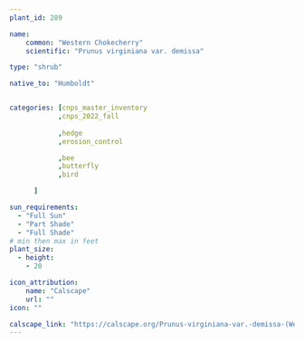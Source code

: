 ```yaml
---
plant_id: 289

name: 
    common: "Western Chokecherry"   
    scientific: "Prunus virginiana var. demissa" 

type: "shrub"

native_to: "Humboldt"


categories: [cnps_master_inventory
            ,cnps_2022_fall
            
            ,hedge
            ,erosion_control

            ,bee
            ,butterfly
            ,bird

      ]

sun_requirements:
  - "Full Sun"
  - "Part Shade"
  - "Full Shade"
# min then max in feet
plant_size:
  - height: 
    - 20

icon_attribution: 
    name: "Calscape"
    url: ""
icon: ""

calscape_link: "https://calscape.org/Prunus-virginiana-var.-demissa-(Western-Chokecherry)"
---
```




